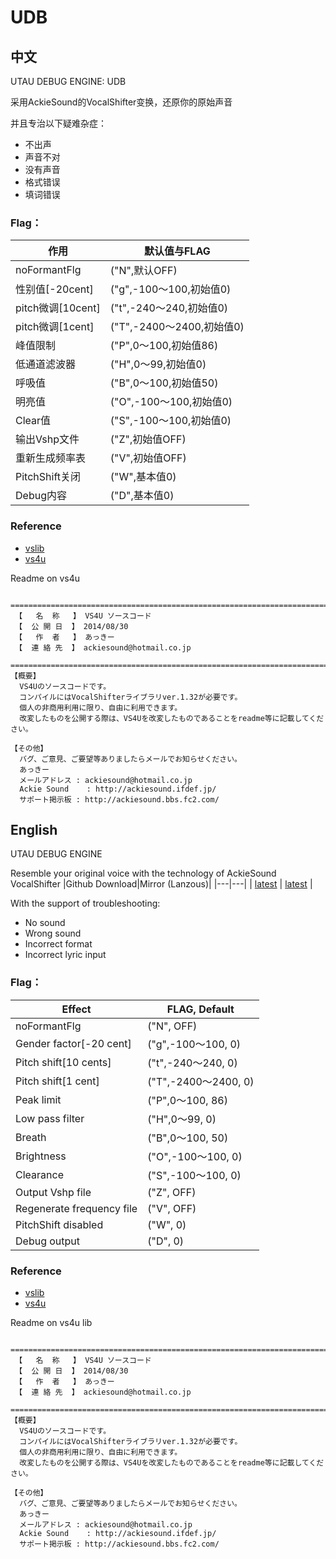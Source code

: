 # UDB

## 中文

UTAU DEBUG ENGINE: UDB

采用AckieSound的VocalShifter变换，还原你的原始声音

并且专治以下疑难杂症：

- 不出声
- 声音不对
- 没有声音
- 格式错误
- 填词错误

### Flag：


作用|默认值与FLAG
---|---
noFormantFlg | ("N",默认OFF)
性别值[-20cent] | ("g",-100～100,初始值0)
pitch微调[10cent] | ("t",-240～240,初始值0)
pitch微调[1cent] | ("T",-2400～2400,初始值0)
峰值限制 | ("P",0～100,初始值86)
低通道滤波器 | ("H",0～99,初始值0)
呼吸值 | ("B",0～100,初始值50)
明亮值 | ("O",-100～100,初始值0)
Clear值 | ("S",-100～100,初始值0)
输出Vshp文件 | ("Z",初始值OFF)
重新生成频率表 | ("V",初始值OFF)
PitchShift关闭 | ("W",基本值0)
Debug内容 | ("D",基本值0)


### Reference

- [vslib](http://ackiesound.ifdef.jp/download.html)
- [vs4u](<http://ackiesound.ifdef.jp/download.html>)

Readme on vs4u

```
 =========================================================================
 【   名  称   】 VS4U ソースコード
 【  公 開 日  】 2014/08/30
 【   作  者   】 あっきー
 【  連 絡 先  】 ackiesound@hotmail.co.jp
 =========================================================================
【概要】
  VS4Uのソースコードです。
  コンパイルにはVocalShifterライブラリver.1.32が必要です。
  個人の非商用利用に限り、自由に利用できます。
  改変したものを公開する際は、VS4Uを改変したものであることをreadme等に記載してください。

【その他】
  バグ、ご意見、ご要望等ありましたらメールでお知らせください。
  あっきー
  メールアドレス : ackiesound@hotmail.co.jp
  Ackie Sound    : http://ackiesound.ifdef.jp/
  サポート掲示板 : http://ackiesound.bbs.fc2.com/
```


## English

UTAU DEBUG ENGINE

Resemble your original voice with the technology of AckieSound VocalShifter
|Github Download|Mirror (Lanzous)|
|---|---|
| [latest](https://github.com/YuzukiTsuru/UDB/releases/latest) | [latest](https://yuzukitsuru.lanzous.com/is0VNgdkgaf) |

With the support of troubleshooting:

- No sound
- Wrong sound
- Incorrect format
- Incorrect lyric input



### Flag：


Effect|FLAG, Default
---|---
noFormantFlg | ("N", OFF)
Gender factor[-20 cent] | ("g",-100～100, 0)
Pitch shift[10 cents] | ("t",-240～240, 0)
Pitch shift[1 cent] | ("T",-2400～2400, 0)
Peak limit | ("P",0～100, 86)
Low pass filter | ("H",0～99, 0)
Breath | ("B",0～100, 50)
Brightness | ("O",-100～100, 0)
Clearance | ("S",-100～100, 0)
Output Vshp file | ("Z", OFF)
Regenerate frequency file | ("V", OFF)
PitchShift disabled | ("W", 0)
Debug output | ("D", 0)


### Reference

- [vslib](http://ackiesound.ifdef.jp/download.html)
- [vs4u](<http://ackiesound.ifdef.jp/download.html>)

Readme on vs4u lib

```
 =========================================================================
 【   名  称   】 VS4U ソースコード
 【  公 開 日  】 2014/08/30
 【   作  者   】 あっきー
 【  連 絡 先  】 ackiesound@hotmail.co.jp
 =========================================================================
【概要】
  VS4Uのソースコードです。
  コンパイルにはVocalShifterライブラリver.1.32が必要です。
  個人の非商用利用に限り、自由に利用できます。
  改変したものを公開する際は、VS4Uを改変したものであることをreadme等に記載してください。

【その他】
  バグ、ご意見、ご要望等ありましたらメールでお知らせください。
  あっきー
  メールアドレス : ackiesound@hotmail.co.jp
  Ackie Sound    : http://ackiesound.ifdef.jp/
  サポート掲示板 : http://ackiesound.bbs.fc2.com/
```

